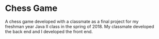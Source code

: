 # Chess Game

A chess game developed with a classmate as a final project for my freshman year Java II class in the spring of 2018. My classmate developed the back end and I developed the front end.
